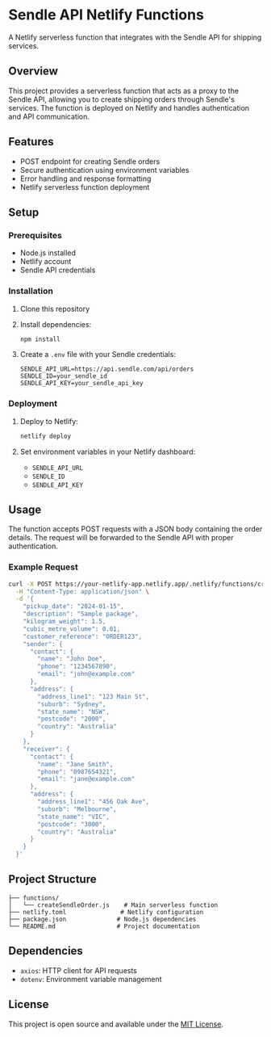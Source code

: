 # Sendle API Netlify Functions

A Netlify serverless function that integrates with the Sendle API for shipping services.

## Overview

This project provides a serverless function that acts as a proxy to the Sendle API, allowing you to create shipping orders through Sendle's services. The function is deployed on Netlify and handles authentication and API communication.

## Features

- POST endpoint for creating Sendle orders
- Secure authentication using environment variables
- Error handling and response formatting
- Netlify serverless function deployment

## Setup

### Prerequisites

- Node.js installed
- Netlify account
- Sendle API credentials

### Installation

1. Clone this repository
2. Install dependencies:
   ```bash
   npm install
   ```

3. Create a `.env` file with your Sendle credentials:
   ```
   SENDLE_API_URL=https://api.sendle.com/api/orders
   SENDLE_ID=your_sendle_id
   SENDLE_API_KEY=your_sendle_api_key
   ```

### Deployment

1. Deploy to Netlify:
   ```bash
   netlify deploy
   ```

2. Set environment variables in your Netlify dashboard:
   - `SENDLE_API_URL`
   - `SENDLE_ID`
   - `SENDLE_API_KEY`

## Usage

The function accepts POST requests with a JSON body containing the order details. The request will be forwarded to the Sendle API with proper authentication.

### Example Request

```bash
curl -X POST https://your-netlify-app.netlify.app/.netlify/functions/createSendleOrder \
  -H "Content-Type: application/json" \
  -d '{
    "pickup_date": "2024-01-15",
    "description": "Sample package",
    "kilogram_weight": 1.5,
    "cubic_metre_volume": 0.01,
    "customer_reference": "ORDER123",
    "sender": {
      "contact": {
        "name": "John Doe",
        "phone": "1234567890",
        "email": "john@example.com"
      },
      "address": {
        "address_line1": "123 Main St",
        "suburb": "Sydney",
        "state_name": "NSW",
        "postcode": "2000",
        "country": "Australia"
      }
    },
    "receiver": {
      "contact": {
        "name": "Jane Smith",
        "phone": "0987654321",
        "email": "jane@example.com"
      },
      "address": {
        "address_line1": "456 Oak Ave",
        "suburb": "Melbourne",
        "state_name": "VIC",
        "postcode": "3000",
        "country": "Australia"
      }
    }
  }'
```

## Project Structure

```
├── functions/
│   └── createSendleOrder.js    # Main serverless function
├── netlify.toml               # Netlify configuration
├── package.json              # Node.js dependencies
└── README.md                 # Project documentation
```

## Dependencies

- `axios`: HTTP client for API requests
- `dotenv`: Environment variable management

## License

This project is open source and available under the [MIT License](LICENSE). 